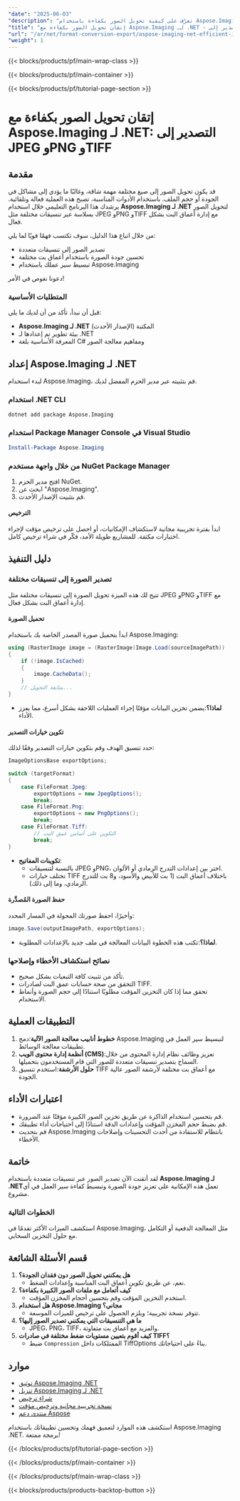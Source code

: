 ```yaml
---
"date": "2025-06-03"
"description": "تعرّف على كيفية تحويل الصور بكفاءة باستخدام Aspose.Imaging لـ .NET. يتناول هذا الدليل التصدير إلى صيغ متعددة مثل JPEG وPNG وTIFF مع تحسين جودة الصورة."
"title": "إتقان تحويل الصور بكفاءة مع Aspose.Imaging لـ .NET - التصدير إلى JPEG وPNG وTIFF"
"url": "/ar/net/format-conversion-export/aspose-imaging-net-efficient-image-conversion/"
"weight": 1
---
```


{{< blocks/products/pf/main-wrap-class >}}

{{< blocks/products/pf/main-container >}}

{{< blocks/products/pf/tutorial-page-section >}}
# إتقان تحويل الصور بكفاءة مع Aspose.Imaging لـ .NET: التصدير إلى JPEG وPNG وTIFF

## مقدمة

قد يكون تحويل الصور إلى صيغ مختلفة مهمة شاقة، وغالبًا ما يؤدي إلى مشاكل في الجودة أو حجم الملف. باستخدام الأدوات المناسبة، تصبح هذه العملية فعالة وتلقائية. يرشدك هذا البرنامج التعليمي خلال استخدام **Aspose.Imaging لـ .NET** لتحويل الصور بسلاسة عبر تنسيقات مختلفة مثل JPEG وPNG وTIFF مع إدارة أعماق البت بشكل فعال.

من خلال اتباع هذا الدليل، سوف تكتسب فهمًا قويًا لما يلي:
- تصدير الصور إلى تنسيقات متعددة
- تحسين جودة الصورة باستخدام أعماق بت مختلفة
- تبسيط سير عملك باستخدام Aspose.Imaging

دعونا نغوص في الأمر!

### المتطلبات الأساسية
قبل أن نبدأ، تأكد من أن لديك ما يلي:
- **Aspose.Imaging لـ .NET** المكتبة (الإصدار الأحدث)
- بيئة تطوير تم إعدادها لـ .NET
- المعرفة الأساسية بلغة C# ومفاهيم معالجة الصور

## إعداد Aspose.Imaging لـ .NET
لبدء استخدام Aspose.Imaging، قم بتثبيته عبر مدير الحزم المفضل لديك.

### استخدام .NET CLI
```bash
dotnet add package Aspose.Imaging
```

### استخدام Package Manager Console في Visual Studio
```powershell
Install-Package Aspose.Imaging
```

### من خلال واجهة مستخدم NuGet Package Manager
1. افتح مدير الحزم NuGet.
2. ابحث عن "Aspose.Imaging".
3. قم بتثبيت الإصدار الأحدث.

#### الترخيص
ابدأ بفترة تجريبية مجانية لاستكشاف الإمكانيات، أو احصل على ترخيص مؤقت لإجراء اختبارات مكثفة. للمشاريع طويلة الأمد، فكّر في شراء ترخيص كامل.

## دليل التنفيذ

### تصدير الصورة إلى تنسيقات مختلفة
تتيح لك هذه الميزة تحويل الصورة إلى تنسيقات مختلفة مثل JPEG وPNG وTIFF مع إدارة أعماق البت بشكل فعال.

#### تحميل الصورة
ابدأ بتحميل صورة المصدر الخاصة بك باستخدام Aspose.Imaging:
```csharp
using (RasterImage image = (RasterImage)Image.Load(sourceImagePath))
{
    if (!image.IsCached)
    {
        image.CacheData();
    }
    // متابعة التحويل...
}
```
- **لماذا؟**:يضمن تخزين البيانات مؤقتًا إجراء العمليات اللاحقة بشكل أسرع، مما يعزز الأداء.

#### تكوين خيارات التصدير
حدد تنسيق الهدف وقم بتكوين خيارات التصدير وفقًا لذلك:
```csharp
ImageOptionsBase exportOptions;

switch (targetFormat)
{
    case FileFormat.Jpeg:
        exportOptions = new JpegOptions();
        break;
    case FileFormat.Png:
        exportOptions = new PngOptions();
        break;
    case FileFormat.Tiff:
        // التكوين على أساس عمق البت
        break;
}
```
- **تكوينات المفاتيح**:
  - بالنسبة لتنسيقات JPEG وPNG، اختر بين إعدادات التدرج الرمادي أو الألوان.
  - تختلف خيارات TIFF باختلاف أعماق البت (1 بت للأبيض والأسود، و8 بت للتدرج الرمادي، وما إلى ذلك).

#### حفظ الصورة المُصدَّرة
وأخيرًا، احفظ صورتك المحولة في المسار المحدد:
```csharp
image.Save(outputImagePath, exportOptions);
```
- **لماذا؟**:تكتب هذه الخطوة البيانات المعالجة في ملف جديد بالإعدادات المطلوبة.

### نصائح استكشاف الأخطاء وإصلاحها
- تأكد من تثبيت كافة التبعيات بشكل صحيح.
- التحقق من صحة حسابات عمق البت لصادرات TIFF.
- تحقق مما إذا كان التخزين المؤقت مطلوبًا استنادًا إلى حجم الصورة وأنماط الاستخدام.

## التطبيقات العملية
1. **خطوط أنابيب معالجة الصور الآلية**:دمج Aspose.Imaging لتبسيط سير العمل في تطبيقات معالجة الوسائط.
2. **أنظمة إدارة محتوى الويب (CMS)**:تعزيز وظائف نظام إدارة المحتوى من خلال السماح بتصدير تنسيقات متعددة للصور التي قام المستخدمون بتحميلها.
3. **حلول الأرشفة**:استخدم تنسيق TIFF مع أعماق بت مختلفة لأرشفة الصور عالية الجودة.

## اعتبارات الأداء
- قم بتحسين استخدام الذاكرة عن طريق تخزين الصور الكبيرة مؤقتًا عند الضرورة.
- قم بضبط حجم المخزن المؤقت وإعدادات الدقة استنادًا إلى احتياجات أداء تطبيقك.
- قم بتحديث Aspose.Imaging بانتظام للاستفادة من أحدث التحسينات وإصلاحات الأخطاء.

## خاتمة
لقد أتقنت الآن تصدير الصور عبر تنسيقات متعددة باستخدام **Aspose.Imaging لـ .NET**تعمل هذه الإمكانية على تعزيز جودة الصورة وتبسيط كفاءة سير العمل في أي مشروع.

### الخطوات التالية
استكشف الميزات الأكثر تقدمًا في Aspose.Imaging، مثل المعالجة الدفعية أو التكامل مع حلول التخزين السحابي.

## قسم الأسئلة الشائعة
1. **هل يمكنني تحويل الصور دون فقدان الجودة؟**
   - نعم، عن طريق تكوين أعماق البت المناسبة وإعدادات الضغط.
2. **كيف أتعامل مع ملفات الصور الكبيرة بكفاءة؟**
   - استخدم التخزين المؤقت وقم بتحسين أحجام المخزن المؤقت.
3. **هل استخدام Aspose.Imaging مجاني؟**
   - تتوفر نسخة تجريبية؛ ويلزم الحصول على ترخيص للميزات الموسعة.
4. **ما هي التنسيقات التي يمكنني تصدير الصور إليها؟**
   - JPEG، PNG، TIFF، والمزيد مع أعماق بت متفاوتة.
5. **كيف أقوم بتعيين مستويات ضغط مختلفة في صادرات TIFF؟**
   - ضبط `Compression` الممتلكات داخل TiffOptions بناءً على احتياجاتك.

## موارد
- [توثيق Aspose.Imaging .NET](https://reference.aspose.com/imaging/net/)
- [تنزيل Aspose.Imaging لـ .NET](https://releases.aspose.com/imaging/net/)
- [شراء ترخيص](https://purchase.aspose.com/buy)
- [نسخة تجريبية مجانية وترخيص مؤقت](https://releases.aspose.com/imaging/net/)
- [منتدى دعم Aspose](https://forum.aspose.com/c/imaging/10)

استكشف هذه الموارد لتعميق فهمك وتحسين تطبيقاتك باستخدام Aspose.Imaging .NET. برمجة ممتعة!

{{< /blocks/products/pf/tutorial-page-section >}}

{{< /blocks/products/pf/main-container >}}

{{< /blocks/products/pf/main-wrap-class >}}

{{< blocks/products/products-backtop-button >}}